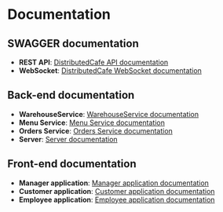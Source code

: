 # Documentation

## SWAGGER documentation
* **REST API**: [DistributedCafe API documentation](https://app.swaggerhub.com/apis/ElisaAlbertini/DistributedCafe)
* **WebSocket**: [DistributedCafe WebSocket documentation](https://app.swaggerhub.com/apis/ElisaAlbertini/WebSocketDistributedCafe)

## Back-end documentation

* **WarehouseService**: [WarehouseService documentation](./dokka/index.html)
* **Menu Service**: [Menu Service documentation](./typedoc/menu-service/index.html)
* **Orders Service**: [Orders Service documentation](./typedoc/orders-service/index.html)
* **Server**: [Server documentation](./typedoc/server/index.html)

## Front-end documentation

* **Manager application**: [Manager application documentation](./typedoc/manager-application/index.html)
* **Customer application**: [Customer application documentation](./typedoc/customer-application/index.html)
* **Employee application**: [Employee application documentation](./javadoc/index.html)